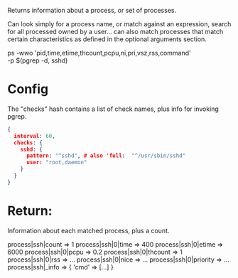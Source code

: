 Returns information about a process, or set of processes.

Can look simply for a process name, or match against an expression, search for all processed owned by a user... can also match processes that match certain characteristics as defined in the optional arguments section.

  ps -wwo 'pid,time,etime,thcount,pcpu,ni,pri,vsz,rss,command' \
    -p $(pgrep -d, sshd)

# Config

The "checks" hash contains a list of check names, plus info for invoking pgrep.

```json
{
  interval: 60,
  checks: {
    sshd: {
      pattern: "^sshd", # also 'full:  "^/usr/sbin/sshd"
      user: "root,daemon"
    }
  }
}
```

# Return:

Information about each matched process, plus a count.

  process|ssh|count => 1
  process|ssh|0|time => 400
  process|ssh|0|etime => 6000
  process|ssh|0|pcpu => 0.2
  process|ssh|0|thcount => 1
  process|ssh|0|rss => ...
  process|ssh|0|nice => ...
  process|ssh|0|priority => ...
  process|ssh|_info => { 'cmd' => [...] }
